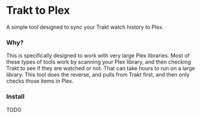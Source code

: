 # Trakt to Plex

A simple tool designed to sync your Trakt watch history to Plex.

### Why?

This is specifically designed to work with very large Plex libraries. Most of these types of tools work by scanning your Plex library, and then checking Trakt to see if they are watched or not. That can take hours to run on a large library. This tool does the reverse, and pulls from Trakt first, and then only checks those items in Plex.

### Install

TODO
